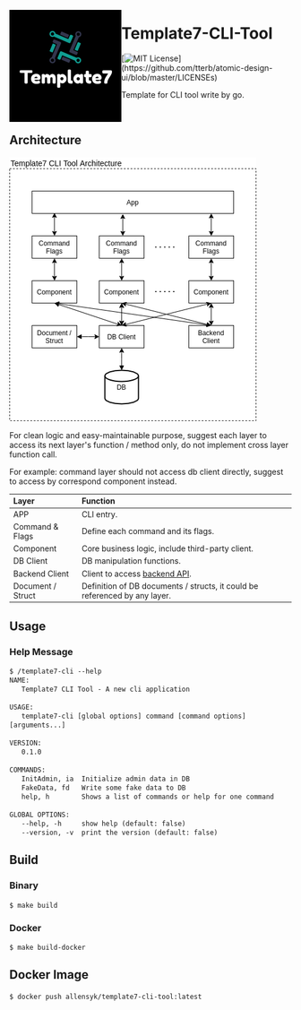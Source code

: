 <p>
  <img align="left" src="resource/readme/logo.png">
</p>

# Template7-CLI-Tool

[![MIT License](https://img.shields.io/apm/l/atomic-design-ui.svg?)](https://github.com/tterb/atomic-design-ui/blob/master/LICENSEs)

Template for CLI tool write by go.

<br/>

## Architecture

<p >
  <img src="resource/readme/architecture.png">
</p>

For clean logic and easy-maintainable purpose, suggest each layer to access its next layer's function / method only,
do not implement cross layer function call.

For example: command layer should not access db client directly, suggest to access by correspond component instead.

| Layer | Function |
| :--- | :--- |
| APP | CLI entry. |
| Command & Flags | Define each command and its flags. |
| Component | Core business logic, include third-party client. |
| DB Client | DB manipulation functions. |
| Backend Client | Client to access [backend API](https://github.com/Template7/backend/blob/main/resource/api-documentation.pdf). |
| Document / Struct | Definition of DB documents / structs, it could be referenced by any layer. |

## Usage

### Help Message
```
$ /template7-cli --help
NAME:
   Template7 CLI Tool - A new cli application

USAGE:
   template7-cli [global options] command [command options] [arguments...]

VERSION:
   0.1.0

COMMANDS:
   InitAdmin, ia  Initialize admin data in DB
   FakeData, fd   Write some fake data to DB
   help, h        Shows a list of commands or help for one command

GLOBAL OPTIONS:
   --help, -h     show help (default: false)
   --version, -v  print the version (default: false)
```

## Build

### Binary
```
$ make build
```

### Docker
```
$ make build-docker
```

## Docker Image

```
$ docker push allensyk/template7-cli-tool:latest
```
